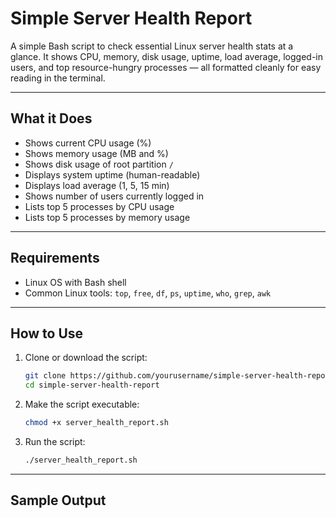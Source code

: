 # Simple Server Health Report

A simple Bash script to check essential Linux server health stats at a glance. It shows CPU, memory, disk usage, uptime, load average, logged-in users, and top resource-hungry processes — all formatted cleanly for easy reading in the terminal.

---

## What it Does

- Shows current CPU usage (%)
- Shows memory usage (MB and %)
- Shows disk usage of root partition `/`
- Displays system uptime (human-readable)
- Displays load average (1, 5, 15 min)
- Shows number of users currently logged in
- Lists top 5 processes by CPU usage
- Lists top 5 processes by memory usage

---

## Requirements

- Linux OS with Bash shell
- Common Linux tools: `top`, `free`, `df`, `ps`, `uptime`, `who`, `grep`, `awk`

---

## How to Use

1. Clone or download the script:
    ```bash
    git clone https://github.com/yourusername/simple-server-health-report.git
    cd simple-server-health-report
    ```

2. Make the script executable:
    ```bash
    chmod +x server_health_report.sh
    ```

3. Run the script:
    ```bash
    ./server_health_report.sh
    ```

---

## Sample Output


